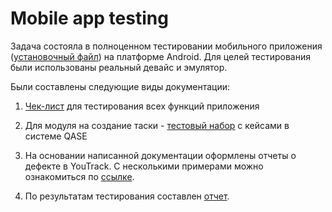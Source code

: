 # Mobile app testing

Задача состояла в полноценном тестировании мобильного приложения (<a href="https://drive.google.com/file/d/1IkqWnm6z293ETG0MdveKTjrsrWd7WQHz/view?usp=sharing">установочный файл</a>) на платформе Android. 
Для целей тестирования были использованы реальный девайс и эмулятор.

Были составлены следующие виды документации:

1) <a href="https://docs.google.com/spreadsheets/d/1a5Q9Z05xRdhXOTRMVG3lYB1XX3lEr0tefSq26fFpkEM/edit?usp=sharing">Чек-лист</a> для тестирования всех функций приложения

2) Для модуля на создание таски - <a href="https://disk.yandex.ru/d/K3MUjhOyebuIPg">тестовый набор</a> с кейсами в системе QASE

3) На основании написанной документации оформлены отчеты о дефекте в YouTrack. С несколькими примерами можно ознакомиться по <a href="https://disk.yandex.ru/d/vsllmhE7YpccrQ">ссылке</a>.

4) По результатам тестирования составлен <a href="https://docs.google.com/document/d/1y20YXpwAX1sO2YKxy6fjryL28nNqT75lkn6FuvlsDVc/edit?usp=sharing">отчет</a>.